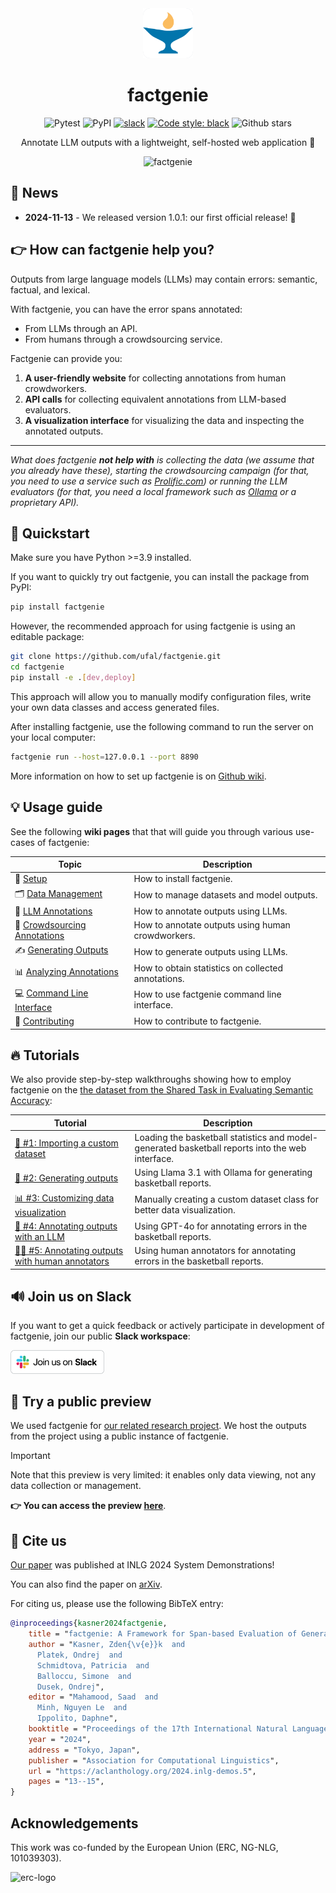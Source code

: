 <div align="center">
<img src="factgenie/static/img/favicon.png" width=80px" alt="logo" />

<h1> factgenie </h1>

<!-- ![Github downloads](https://img.shields.io/github/downloads/kasnerz/factgenie/total) -->

![Pytest](https://github.com/ufal/factgenie/actions/workflows/py311_tests.yml/badge.svg)
![PyPI](https://img.shields.io/pypi/v/factgenie)
[![slack](https://img.shields.io/badge/slack-factgenie-04AD90.svg?logo=slack)](https://join.slack.com/t/factgenie/shared_invite/zt-2u180yy81-3zCR7mt8EOy55cxA5zhKyQ)
[![Code style: black](https://img.shields.io/badge/code%20style-black-000000.svg)](https://github.com/psf/black)
![Github stars](https://img.shields.io/github/stars/kasnerz/factgenie?style=social)
<!-- [![arXiv](https://img.shields.io/badge/arXiv-2407.17863-b31b1b.svg)](https://arxiv.org/abs/2407.17863) -->
<!-- ![PyPI downloads](https://img.shields.io/pypi/dm/factgenie) -->

Annotate LLM outputs with a lightweight, self-hosted web application 🌈

![factgenie](https://github.com/user-attachments/assets/1d074588-ada1-4974-a42a-0d2195c65283)

</div>

## 📢  News
- **2024-11-13** - We released version 1.0.1: our first official release! 🎉

## 👉️ How can factgenie help you?
Outputs from large language models (LLMs) may contain errors: semantic, factual, and lexical. 

With factgenie, you can have the error spans annotated:
- From LLMs through an API.
- From humans through a crowdsourcing service.

Factgenie can provide you:
1. **A user-friendly website** for collecting annotations from human crowdworkers.
2. **API calls** for collecting equivalent annotations from LLM-based evaluators.
3. **A visualization interface** for visualizing the data and inspecting the annotated outputs.

---
*What does factgenie **not help with** is collecting the data (we assume that you already have these), starting the crowdsourcing campaign (for that, you need to use a service such as [Prolific.com](https://prolific.com)) or running the LLM evaluators (for that, you need a local framework such as [Ollama](https://ollama.com) or a proprietary API).*

## 🏃 Quickstart
Make sure you have Python >=3.9 installed.

If you want to quickly try out factgenie, you can install the package from PyPI:
```bash
pip install factgenie
```

However, the recommended approach for using factgenie is using an editable package:
```bash
git clone https://github.com/ufal/factgenie.git
cd factgenie
pip install -e .[dev,deploy]
```
This approach will allow you to manually modify configuration files, write your own data classes and access generated files.

After installing factgenie, use the following command to run the server on your local computer:
```bash
factgenie run --host=127.0.0.1 --port 8890
```
More information on how to set up factgenie is on [Github wiki](../../wiki/Setup).

## 💡 Usage guide


See the following **wiki pages** that that will guide you through various use-cases of factgenie:

| Topic                                                               | Description                                        |
| ------------------------------------------------------------------- | -------------------------------------------------- |
| 🔧 [Setup](../../wiki/Setup)                                         | How to install factgenie.                          |
| 🗂️ [Data Management](../../wiki/Data-Management)                     | How to manage datasets and model outputs.          |
| 🤖 [LLM Annotations](../../wiki/LLM-Annotations)                     | How to annotate outputs using LLMs.                |
| 👥 [Crowdsourcing Annotations](../../wiki/Crowdsourcing-Annotations) | How to annotate outputs using human crowdworkers.  |
| ✍️  [Generating Outputs](../../wiki/Generating-Outputs)              | How to generate outputs using LLMs.                |
| 📊 [Analyzing Annotations](../../wiki/Analyzing-Annotations)         | How to obtain statistics on collected annotations. |
| 💻 [Command Line Interface](../../wiki/CLI)                          | How to use factgenie command line interface.       |
| 🌱 [Contributing](../../wiki/Contributing)                           | How to contribute to factgenie.                    |

## 🔥 Tutorials
We also provide step-by-step walkthroughs showing how to employ factgenie on the [the dataset from the Shared Task in Evaluating Semantic Accuracy](https://github.com/ehudreiter/accuracySharedTask):

| Tutorial                                                                                                                    | Description                                                                                      |
| --------------------------------------------------------------------------------------------------------------------------- | ------------------------------------------------------------------------------------------------ |
| [🏀 #1: Importing a custom dataset](../../wiki/Tutorials#-tutorial-1-importing-a-custom-dataset)                             | Loading the basketball statistics and model-generated basketball reports into the web interface. |
| [💬 #2: Generating outputs](../../wiki/Tutorials#-tutorial-2-generating-outputs)                                             | Using Llama 3.1 with Ollama for generating basketball reports.                                   |
| [📊 #3: Customizing data visualization](../../wiki/Tutorials#-tutorial-3-customizing-data-visualization)                     | Manually creating a custom dataset class for better data visualization.                          |
| [🤖 #4: Annotating outputs with an LLM](../../wiki/Tutorials#-tutorial-4-annotating-outputs-with-an-llm)                     | Using GPT-4o for annotating errors in the basketball reports.                                    |
| [👨‍💼 #5: Annotating outputs with human annotators](../../wiki/Tutorials#-tutorial-5-annotating-outputs-with-human-annotators) | Using human annotators for annotating errors in the basketball reports.                          |

## 🔊 Join us on Slack

If you want to get a quick feedback or actively participate in development of factgenie, join our public **Slack workspace**:

<a href="https://join.slack.com/t/factgenie/shared_invite/zt-2u180yy81-3zCR7mt8EOy55cxA5zhKyQ"><img width="150px" alt="Join us on Slack" src="./img/slack.png"></a>

## 📸 Try a public preview
We used factgenie for [our related research project](https://d2t-llm.github.io/). We host the outputs from the project using a public instance of factgenie.

> [!IMPORTANT]
> Note that this preview is very limited: it enables only data viewing, not any data collection or management.

**👉️ You can access the preview [here](https://quest.ms.mff.cuni.cz/nlg/d2t-llm/)**.

## 💬 Cite us

[Our paper](https://aclanthology.org/2024.inlg-demos.5/) was published at INLG 2024 System Demonstrations!

You can also find the paper on [arXiv](https://arxiv.org/abs/2407.17863).

For citing us, please use the following BibTeX entry:
```bibtex
@inproceedings{kasner2024factgenie,
    title = "factgenie: A Framework for Span-based Evaluation of Generated Texts",
    author = "Kasner, Zden{\v{e}}k  and
      Platek, Ondrej  and
      Schmidtova, Patricia  and
      Balloccu, Simone  and
      Dusek, Ondrej",
    editor = "Mahamood, Saad  and
      Minh, Nguyen Le  and
      Ippolito, Daphne",
    booktitle = "Proceedings of the 17th International Natural Language Generation Conference: System Demonstrations",
    year = "2024",
    address = "Tokyo, Japan",
    publisher = "Association for Computational Linguistics",
    url = "https://aclanthology.org/2024.inlg-demos.5",
    pages = "13--15",
}
```

## Acknowledgements
This work was co-funded by the European Union (ERC, NG-NLG, 101039303).

<img src="img/LOGO_ERC-FLAG_FP.png" alt="erc-logo" height="150"/> 
